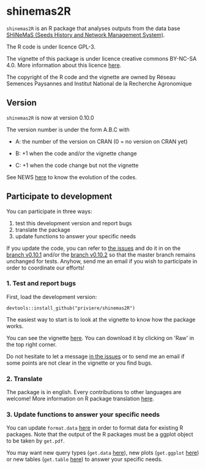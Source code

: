 # shinemas2R

`shinemas2R` is an R package that analyses outputs from the data base [SHiNeMaS (Seeds History and Network Management System)](http://moulon.inra.fr/index.php/en/tranverse-team/atelier-de-bioinformatique/projects/181). 

The R code is under licence GPL-3.

The vignette of this package is under licence creative commons BY-NC-SA 4.0. 
More information about this licence [here](http://creativecommons.org/licenses/by-nc-sa/4.0/).

The copyright of the R code and the vignette are owned by Réseau Semences Paysannes and Institut National de la Recherche Agronomique

## Version
`shinemas2R` is now at version 0.10.0

The version number is under the form A.B.C with

* A: the number of the version on CRAN (0 = no version on CRAN yet)

* B: +1 when the code and/or the vignette change

* C: +1 when the code change but not the vignette

See NEWS [here](https://github.com/priviere/shinemas2R/blob/master/NEWS) to know the evolution of the codes.

## Participate to development

You can participate in three ways:

1. test this development version and report bugs
2. translate the package
3. update functions to answer your specific needs

If you update the code, you can refer to 
[the issues](https://github.com/priviere/shinemas2R/issues)
and do it in on the [branch v0.10.1](https://github.com/priviere/shinemas2R/tree/v0.10.1) and/or the [branch v0.10.2](https://github.com/priviere/shinemas2R/tree/v0.10.2)
so that the master branch remains unchanged for tests.
Anyhow, send me an email if you wish to participate in order to coordinate our efforts!

### 1. Test and report bugs

First, load the development version:

  `
  devtools::install_github("priviere/shinemas2R")
  `

The easiest way to start is to look at the vignette to know how the package works.

You can see the vignette [here](https://github.com/priviere/shinemas2R/blob/master/vignettes/shinemas2R.pdf). You can download it by clicking on 'Raw' in the top right corner.

Do not hesitate to let a message [in the issues](https://github.com/priviere/shinemas2R/issues) or to send me an email if some points are not clear in the vignette or you find bugs.


### 2. Translate

The package is in english. 
Every contributions to other languages are welcome!
More information on R package translation [here](http://developer.r-project.org/Translations30.html).

### 3. Update functions to answer your specific needs
You can update `format.data` [here](https://github.com/priviere/shinemas2R/blob/master/R/format.data.R) in order to format data for existing R packages.
Note that the output of the R packages must be a ggplot object to be taken by `get.pdf`.

You may want new query types (`get.data` [here](https://github.com/priviere/shinemas2R/blob/master/R/get.data.R)), 
new plots (`get.ggplot` [here](https://github.com/priviere/shinemas2R/blob/master/R/get.ggplot.R)) or 
new tables (`get.table` [here](https://github.com/priviere/shinemas2R/blob/master/R/get.table.R)) 
to answer your specific needs.

